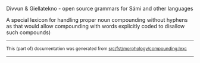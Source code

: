 Divvun & Giellatekno - open source grammars for Sámi and other languages

A special lexicon for handling proper noun compounding without hyphens
as that would allow compounding with words explicitly coded to disallow
such compounds)

* * *

<small>This (part of) documentation was generated from [src/fst/morphology/compounding.lexc](https://github.com/giellalt/lang-mhr/blob/main/src/fst/morphology/compounding.lexc)</small>

---

